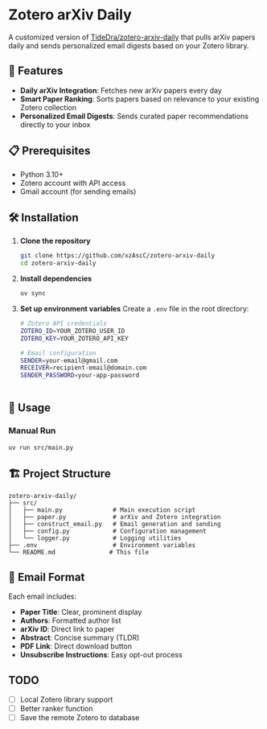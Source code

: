# Zotero arXiv Daily

A customized version of [TideDra/zotero-arxiv-daily](https://github.com/TideDra/zotero-arxiv-daily) that pulls arXiv papers daily and sends personalized email digests based on your Zotero library.

## 🚀 Features

- **Daily arXiv Integration**: Fetches new arXiv papers every day
- **Smart Paper Ranking**: Sorts papers based on relevance to your existing Zotero collection
- **Personalized Email Digests**: Sends curated paper recommendations directly to your inbox

## 📋 Prerequisites

- Python 3.10+
- Zotero account with API access
- Gmail account (for sending emails)

## 🛠️ Installation

1. **Clone the repository**
   ```bash
   git clone https://github.com/xzAscC/zotero-arxiv-daily
   cd zotero-arxiv-daily
   ```

2. **Install dependencies**
   ```bash
   uv sync
   ```

3. **Set up environment variables**
   Create a `.env` file in the root directory:
   ```bash
   # Zotero API credentials
   ZOTERO_ID=YOUR_ZOTERO_USER_ID
   ZOTERO_KEY=YOUR_ZOTERO_API_KEY
   
   # Email configuration
   SENDER=your-email@gmail.com
   RECEIVER=recipient-email@domain.com
   SENDER_PASSWORD=your-app-password
  
   ```

## 🚀 Usage

### Manual Run
```bash
uv run src/main.py
```

## 🏗️ Project Structure

```
zotero-arxiv-daily/
├── src/
│   ├── main.py              # Main execution script
│   ├── paper.py             # arXiv and Zotero integration
│   ├── construct_email.py   # Email generation and sending
│   ├── config.py            # Configuration management
│   └── logger.py            # Logging utilities
├── .env                     # Environment variables
└── README.md               # This file
```

## 📧 Email Format

Each email includes:
- **Paper Title**: Clear, prominent display
- **Authors**: Formatted author list
- **arXiv ID**: Direct link to paper
- **Abstract**: Concise summary (TLDR)
- **PDF Link**: Direct download button
- **Unsubscribe Instructions**: Easy opt-out process

## TODO
- [ ] Local Zotero library support
- [ ] Better ranker function
- [ ] Save the remote Zotero to database